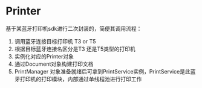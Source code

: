 # Printer


基于某蓝牙打印机sdk进行二次封装的，简便其调用流程：

1. 调用蓝牙连接目标打印机 T3 or T5
2. 根据目标蓝牙连接名区分是T3 还是T5类型的打印机
3. 实例化对应的Printer对象
4. 通过Document对象构建打印文档
5. PrintManager 对象准备就绪后可拿到PrintService实例，PrintService是此蓝牙打印机的打印模块，内部通过单线程池进行打印工作

